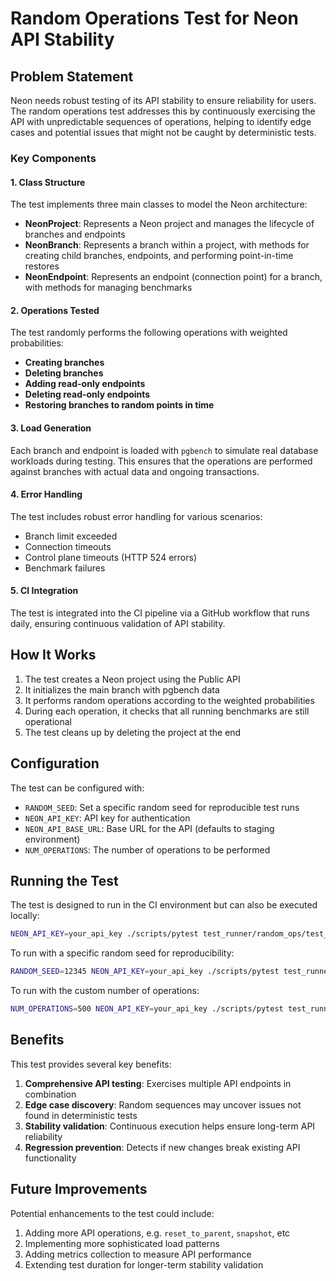 # Random Operations Test for Neon API Stability

## Problem Statement

Neon needs robust testing of its API stability to ensure reliability for users. The random operations test addresses this by continuously exercising the API with unpredictable sequences of operations, helping to identify edge cases and potential issues that might not be caught by deterministic tests.

### Key Components

#### 1. Class Structure

The test implements three main classes to model the Neon architecture:

- **NeonProject**: Represents a Neon project and manages the lifecycle of branches and endpoints
- **NeonBranch**: Represents a branch within a project, with methods for creating child branches, endpoints, and performing point-in-time restores
- **NeonEndpoint**: Represents an endpoint (connection point) for a branch, with methods for managing benchmarks

#### 2. Operations Tested

The test randomly performs the following operations with weighted probabilities:

- **Creating branches** 
- **Deleting branches**
- **Adding read-only endpoints**
- **Deleting read-only endpoints**
- **Restoring branches to random points in time**

#### 3. Load Generation

Each branch and endpoint is loaded with `pgbench` to simulate real database workloads during testing. This ensures that the operations are performed against branches with actual data and ongoing transactions.

#### 4. Error Handling

The test includes robust error handling for various scenarios:
- Branch limit exceeded
- Connection timeouts
- Control plane timeouts (HTTP 524 errors)
- Benchmark failures

#### 5. CI Integration

The test is integrated into the CI pipeline via a GitHub workflow that runs daily, ensuring continuous validation of API stability.

## How It Works

1. The test creates a Neon project using the Public API
2. It initializes the main branch with pgbench data
3. It performs random operations according to the weighted probabilities
4. During each operation, it checks that all running benchmarks are still operational
5. The test cleans up by deleting the project at the end

## Configuration

The test can be configured with:
- `RANDOM_SEED`: Set a specific random seed for reproducible test runs
- `NEON_API_KEY`: API key for authentication
- `NEON_API_BASE_URL`: Base URL for the API (defaults to staging environment)
- `NUM_OPERATIONS`: The number of operations to be performed

## Running the Test

The test is designed to run in the CI environment but can also be executed locally:

```bash
NEON_API_KEY=your_api_key ./scripts/pytest test_runner/random_ops/test_random_ops.py -m remote_cluster
```

To run with a specific random seed for reproducibility:

```bash
RANDOM_SEED=12345 NEON_API_KEY=your_api_key ./scripts/pytest test_runner/random_ops/test_random_ops.py -m remote_cluster
```

To run with the custom number of operations:

```bash
NUM_OPERATIONS=500 NEON_API_KEY=your_api_key ./scripts/pytest test_runner/random_ops/test_random_ops.py -m remote_cluster
```

## Benefits

This test provides several key benefits:
1. **Comprehensive API testing**: Exercises multiple API endpoints in combination
2. **Edge case discovery**: Random sequences may uncover issues not found in deterministic tests
3. **Stability validation**: Continuous execution helps ensure long-term API reliability
4. **Regression prevention**: Detects if new changes break existing API functionality

## Future Improvements

Potential enhancements to the test could include:
1. Adding more API operations, e.g. `reset_to_parent`, `snapshot`, etc 
2. Implementing more sophisticated load patterns
3. Adding metrics collection to measure API performance
4. Extending test duration for longer-term stability validation